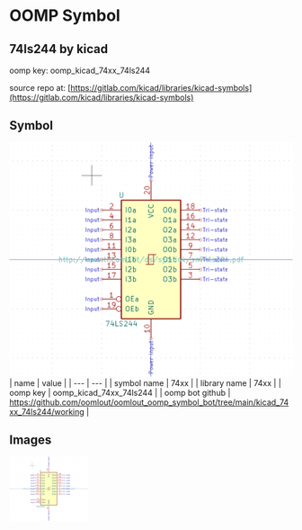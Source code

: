 # OOMP Symbol  
## 74ls244  by kicad  
  
oomp key: oomp_kicad_74xx_74ls244  
  
source repo at: [https://gitlab.com/kicad/libraries/kicad-symbols](https://gitlab.com/kicad/libraries/kicad-symbols)  
## Symbol  
  
[![working.png](working_600.png)](working.png)  
| name | value | 
| --- | --- | 
| symbol name | 74xx | 
| library name | 74xx | 
| oomp key | oomp_kicad_74xx_74ls244 | 
| oomp bot github | https://github.com/oomlout/oomlout_oomp_symbol_bot/tree/main/kicad_74xx_74ls244/working | 
## Images  
  
[![working.png](working_140.png)](working.png)  
